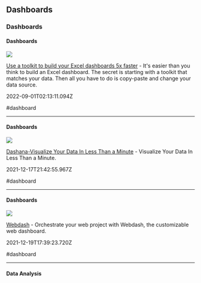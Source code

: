 ## Dashboards
### Dashboards

#### Dashboards

![](https://d1muf25xaso8hp.cloudfront.net/https%3A%2F%2Fd0f81c7d85047591e1d7f216f8804e76.cdn.bubble.io%2Ff1652301579799x546609248962345700%2FThe%2520full%2520toolkit%2520lower%2520res.jpg?w=&h=&auto=compress&dpr=1&fit=max)

[Use a toolkit to build your Excel dashboards 5x faster](https://exceldashboardtemplate.com) - It's easier than you think to build an Excel dashboard. The secret is starting with a toolkit that matches your data. Then all you have to do is copy-paste and change your data source.

2022-09-01T02:13:11.094Z

#dashboard

---

#### Dashboards

![](https://artyy.io/wp-content/uploads/2016/08/dummy-1-1.jpg)

[Dashana-Visualize Your Data In Less Than a Minute](https://dashana.com) - Visualize Your Data In Less Than a Minute.

2021-12-17T21:42:55.967Z

#dashboard

---

#### Dashboards

![](https://webdash.xyz/assets/poster.png)

[Webdash](https://webdash.xyz/?ref=producthunt) - Orchestrate your web project with Webdash, the customizable web dashboard.

2021-12-19T17:39:23.720Z

#dashboard

---

#### Data Analysis
